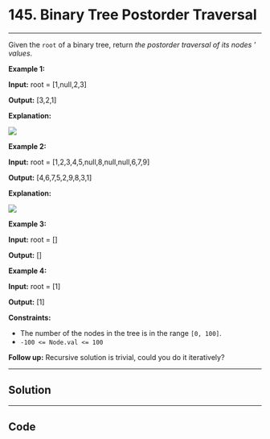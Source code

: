 # 145. Binary Tree Postorder Traversal

---

Given the `root` of a binary tree, return _the postorder traversal of its nodes ' values_.

 

**Example 1:**

**Input:** root = [1,null,2,3]

**Output:** [3,2,1]

**Explanation:**

![](https://assets.leetcode.com/uploads/2024/08/29/screenshot-2024-08-29-202743.png)

**Example 2:**

**Input:** root = [1,2,3,4,5,null,8,null,null,6,7,9]

**Output:** [4,6,7,5,2,9,8,3,1]

**Explanation:**

![](https://assets.leetcode.com/uploads/2024/08/29/tree_2.png)

**Example 3:**

**Input:** root = []

**Output:** []

**Example 4:**

**Input:** root = [1]

**Output:** [1]

 

**Constraints:**

  * The number of the nodes in the tree is in the range `[0, 100]`.
  * `-100 <= Node.val <= 100`



 

**Follow up:** Recursive solution is trivial, could you do it iteratively?

---

## Solution



---

## Code
```python


```